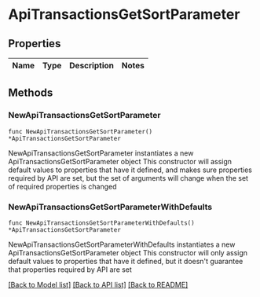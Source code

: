 # ApiTransactionsGetSortParameter

## Properties

Name | Type | Description | Notes
------------ | ------------- | ------------- | -------------

## Methods

### NewApiTransactionsGetSortParameter

`func NewApiTransactionsGetSortParameter() *ApiTransactionsGetSortParameter`

NewApiTransactionsGetSortParameter instantiates a new ApiTransactionsGetSortParameter object
This constructor will assign default values to properties that have it defined,
and makes sure properties required by API are set, but the set of arguments
will change when the set of required properties is changed

### NewApiTransactionsGetSortParameterWithDefaults

`func NewApiTransactionsGetSortParameterWithDefaults() *ApiTransactionsGetSortParameter`

NewApiTransactionsGetSortParameterWithDefaults instantiates a new ApiTransactionsGetSortParameter object
This constructor will only assign default values to properties that have it defined,
but it doesn't guarantee that properties required by API are set


[[Back to Model list]](../README.md#documentation-for-models) [[Back to API list]](../README.md#documentation-for-api-endpoints) [[Back to README]](../README.md)


